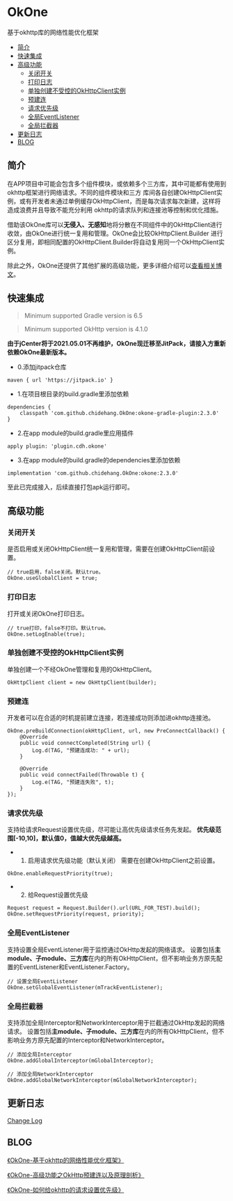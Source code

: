 # OkOne
基于okhttp库的网络性能优化框架

* [简介](#简介)
* [快速集成](#快速集成)
* [高级功能](#高级功能)
   * [关闭开关](#关闭开关)
   * [打印日志](#打印日志)
   * [单独创建不受控的OkHttpClient实例](#单独创建不受控的OkHttpClient实例)
   * [预建连](#预建连)
   * [请求优先级](#请求优先级)
   * [全局EventListener](#全局EventListener)
   * [全局拦截器](#全局拦截器)
* [更新日志](#更新日志)
* [BLOG](#BLOG)


## 简介
在APP项目中可能会包含多个组件模块，或依赖多个三方库，其中可能都有使用到okhttp框架进行网络请求。不同的组件模块和三方
库间各自创建OkHttpClient实例，或有开发者未通过单例缓存OkHttpClient，而是每次请求每次新建，这样将造成浪费并且导致不能充分利用
okhttp的请求队列和连接池等控制和优化措施。

借助该OkOne库可以**无侵入、无感知**地将分散在不同组件中的OkHttpClient进行收敛，由OkOne进行统一复用和管理。OkOne会比较OkHttpClient.Builder
进行区分复用，即相同配置的OkHttpClient.Builder将自动复用同一个OkHttpClient实例。

除此之外，OkOne还提供了其他扩展的高级功能，更多详细介绍可以[查看相关博文](#blog)。

## 快速集成

> Minimum supported Gradle version is 6.5

> Minimum supported OkHttp version is 4.1.0

**由于jCenter将于2021.05.01不再维护，OkOne现迁移至JitPack，请接入方重新依赖OkOne最新版本。**

- 0.添加jitpack仓库
```
maven { url 'https://jitpack.io' }
```

- 1.在项目根目录的build.gradle里添加依赖
```
dependencies {
    classpath 'com.github.chidehang.OkOne:okone-gradle-plugin:2.3.0'
}
```

- 2.在app module的build.gradle里应用插件
```
apply plugin: 'plugin.cdh.okone'
```

- 3.在app module的build.gradle的dependencies里添加依赖
```
implementation 'com.github.chidehang.OkOne:okone:2.3.0'
```

至此已完成接入，后续直接打包apk运行即可。

## 高级功能
### 关闭开关
是否启用或关闭OkHttpClient统一复用和管理，需要在创建OkHttpClient前设置。
```
// true启用，false关闭。默认true。
OkOne.useGlobalClient = true;
```

### 打印日志
打开或关闭OkOne打印日志。
```
// true打印，false不打印。默认true。
OkOne.setLogEnable(true);
```

### 单独创建不受控的OkHttpClient实例
单独创建一个不经OkOne管理和复用的OkHttpClient。
```
OkHttpClient client = new OkHttpClient(builder); 
```

### 预建连
开发者可以在合适的时机提前建立连接，若连接成功则添加进okhttp连接池。
```
OkOne.preBuildConnection(okHttpClient, url, new PreConnectCallback() {
    @Override
    public void connectCompleted(String url) {
        Log.d(TAG, "预建连成功: " + url);
    }

    @Override
    public void connectFailed(Throwable t) {
        Log.e(TAG, "预建连失败", t);
    }
});
```

### 请求优先级
支持给请求Request设置优先级，尽可能让高优先级请求任务先发起。
**优先级范围[-10,10]，默认值0，值越大优先级越高。**

- 1. 启用请求优先级功能（默认关闭）
需要在创建OkHttpClient之前设置。
```
OkOne.enableRequestPriority(true);
```

- 2. 给Request设置优先级
```
Request request = Request.Builder().url(URL_FOR_TEST).build();
OkOne.setRequestPriority(request, priority);
```

### 全局EventListener
支持设置全局EventListener用于监控通过OkHttp发起的网络请求。
设置包括**主module、子module、三方库**在内的所有OkHttpClient，但不影响业务方原先配置的EventListener和EventListener.Factory。

```
// 设置全局EventListener
OkOne.setGlobalEventListener(mTrackEventListener);
```

### 全局拦截器
支持添加全局Interceptor和NetworkInterceptor用于拦截通过OkHttp发起的网络请求。
设置包括**主module、子module、三方库**在内的所有OkHttpClient，但不影响业务方原先配置的Interceptor和NetworkInterceptor。
```
// 添加全局Interceptor
OkOne.addGlobalInterceptor(mGlobalInterceptor);

// 添加全局NetworkInterceptor
OkOne.addGlobalNetworkInterceptor(mGlobalNetworkInterceptor);
```

## 更新日志
[Change Log](https://github.com/chidehang/OkOne/wiki/Change-Log)

## BLOG

[《OkOne-基于okhttp的网络性能优化框架》](https://juejin.cn/post/6908178914779561997)

[《OkOne-高级功能之OkHttp预建连以及原理剖析》](https://juejin.cn/post/6909817749493514247)

[《OkOne-如何给okhttp的请求设置优先级》](https://juejin.cn/post/6920850276437983239/)
